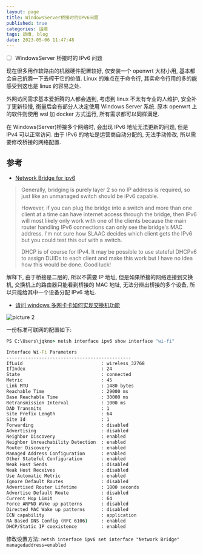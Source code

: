 ```yaml
---
layout: page
title: WindowsServer桥接时的IPv6问题
published: true
categories: 运维
tags: 运维, blog
date: 2023-05-06 11:47:48
---
```


- [ ] WindowsServer 桥接时的 IPv6 问题

现在很多用作软路由的机器硬件配置较好, 仅安装一个 openwrt 大材小用, 基本都会自己折腾一下去榨干它的价值. Linux 的难点在于命令行, 其实命令行用的多的能感受到这也是 linux 的容易之处.

外网访问需求基本爱折腾的人都会遇到, 考虑到 linux 不太有专业的人维护, 安全补丁更新较慢, 衡量后会有部分人决定使用 Windows Server 系统. 原本 openwrt 上的软件则使用 wsl 加 docker 方式运行, 所有需求都可以同样满足.

在 Windows(Server)桥接多个网络时, 会出现 IPv6 地址无法更新的问题, 但是 IPv4 可以正常访问. 由于 IPv6 的地址是运营商自动分配的, 无法手动修改, 所以需要修改桥接的网络配置.

## 参考

- [Network Bridge for ipv6](https://forums.tomshardware.com/threads/network-bridge-for-ipv6.3118590/)

> Generally, bridging is purely layer 2 so no IP address is required, so just like an unmanaged switch should be iPv6 capable.
>
> However, if you can plug the bridge into a switch and more than one client at a time can have internet access through the bridge, then IPv6 will most likely only work with one of the clients because the main router handling IPv6 connections can only see the bridge's MAC address. I'm not sure how SLAAC decides which client gets the IPv6 but you could test this out with a switch.
>
> DHCP is of course for IPv4. It may be possible to use stateful DHCPv6 to assign DUIDs to each client and make this work but I have no idea how this would be done. Good luck!

解释下, 由于桥接是二层的, 所以不需要 IP 地址, 但是如果桥接的网络连接到交换机, 交换机上的路由器只能看到桥接的 MAC 地址, 无法分辨出桥接的多个设备, 所以只能给其中一个设备分配 IPv6 地址.

- [请问 windows 多网卡卡如何实现交换机功能](https://www.chiphell.com/forum.php?mod=viewthread&tid=2458976&extra=page%3D1&mobile=no)

![picture 2](https://s2.loli.net/2023/05/06/y7mtlGhBWjA82Es.png)

一份标准可联网的配置如下:

```bat
PS C:\Users\jqkno> netsh interface ipv6 show interface "wi-fi"

Interface Wi-Fi Parameters
----------------------------------------------
IfLuid                             : wireless_32768
IfIndex                            : 24
State                              : connected
Metric                             : 45
Link MTU                           : 1480 bytes
Reachable Time                     : 29000 ms
Base Reachable Time                : 30000 ms
Retransmission Interval            : 1000 ms
DAD Transmits                      : 1
Site Prefix Length                 : 64
Site Id                            : 1
Forwarding                         : disabled
Advertising                        : disabled
Neighbor Discovery                 : enabled
Neighbor Unreachability Detection  : enabled
Router Discovery                   : enabled
Managed Address Configuration      : enabled
Other Stateful Configuration       : enabled
Weak Host Sends                    : disabled
Weak Host Receives                 : disabled
Use Automatic Metric               : enabled
Ignore Default Routes              : disabled
Advertised Router Lifetime         : 1800 seconds
Advertise Default Route            : disabled
Current Hop Limit                  : 64
Force ARPND Wake up patterns       : disabled
Directed MAC Wake up patterns      : disabled
ECN capability                     : application
RA Based DNS Config (RFC 6106)     : enabled
DHCP/Static IP coexistence         : enabled
```

修改设置方法: `netsh interface ipv6 set interface "Network Bridge" managedaddress=enabled`